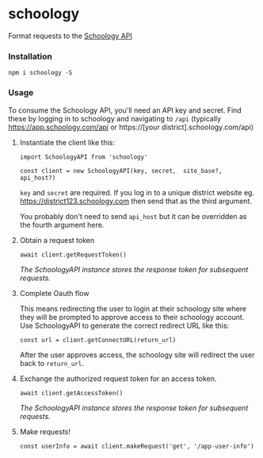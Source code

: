 # schoology

Format requests to the [Schoology API](https://developers.schoology.com/api-documentation/authentication#toc-item-1)

### Installation

`npm i schoology -S`

### Usage

To consume the Schoology API, you'll need an API key and secret. Find these by logging in to schoology and navigating to `/api` (typically https://app.schoology.com/api or https://\[your district\].schoology.com/api)

1. Instantiate the client like this:

   ```
   import SchoologyAPI from 'schoology'

   const client = new SchoologyAPI(key, secret,  site_base?, api_host?)
   ```

   `key` and `secret` are required. If you log in to a unique district website eg. https://district123.schoology.com then send that as the third argument.

   You probably don't need to send `api_host` but it can be overridden as the fourth argument here.

2. Obtain a request token

   `await client.getRequestToken()`
   
   *The SchoologyAPI instance stores the response token for subsequent requests.*

3. Complete Oauth flow

   This means redirecting the user to login at their schoology site where they will be prompted to approve access to their schoology account. Use SchoologyAPI to generate the correct redirect URL like this:

   `const url = client.getConnectURL(return_url)`

   After the user approves access, the schoology site will redirect the user back to `return_url`.

4. Exchange the authorized request token for an access token.

   `await client.getAccessToken()`

   *The SchoologyAPI instance stores the response token for subsequent requests.*
   
5. Make requests!

   `const userInfo = await client.makeRequest('get', '/app-user-info')`
